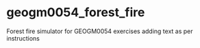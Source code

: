 # geogm0054_forest_fire
Forest fire simulator for GEOGM0054 exercises
adding text as per instructions
